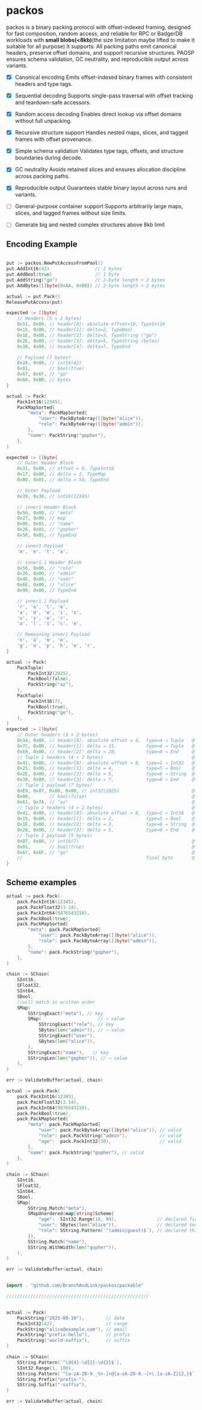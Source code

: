 # packos
packos is a binary packing protocol with offset-indexed framing, designed for fast composition, random access, and reliable for  RPC or BadgerDB workloads with **small blobs(<8kb)**(the size limitation maybe lifted to make it suitable for all purpose) 
It supports:
All packing paths emit canonical headers, preserve offset domains, and support recursive structures. PAOSP ensures schema validation, GC neutrality, and reproducible output across variants.

- [x] Canonical encoding
Emits offset-indexed binary frames with consistent headers and type tags.
- [x] Sequential decoding
Supports single-pass traversal with offset tracking and teardown-safe accessors.
- [x] Random access decoding
Enables direct lookup via offset domains without full unpacking.
- [x] Recursive structure support
Handles nested maps, slices, and tagged frames with offset provenance.
- [x] Simple schema validation
Validates type tags, offsets, and structure boundaries during decode.
- [x] GC neutrality
Avoids retained slices and ensures allocation discipline across packing paths.
- [x] Reproducible output
Guarantees stable binary layout across runs and variants.
- [ ] General-purpose container support
Supports arbitrarily large maps, slices, and tagged frames without size limits.
- [ ] Generate big and nested complex structures above 8kb limit


## Encoding Example


```go

put := packos.NewPutAccessFromPool()
put.AddInt16(42)                 // 2 bytes
put.AddBool(true)                // 1 byte
put.AddString("go")              // 2-byte length + 2 bytes
put.AddBytes([]byte{0xAA, 0xBB}) // 2-byte length + 2 bytes

actual := put.Pack()
ReleasePutAccess(put)

expected := []byte{
	// Headers (5 × 2 bytes)
	0x51, 0x00, // header[0]: absolute offset=10, TypeInt16
	0x15, 0x00, // header[1]: delta=2, TypeBool
	0x1E, 0x00, // header[2]: delta=3, TypeString ("go")
	0x2E, 0x00, // header[3]: delta=5, TypeString (bytes)
	0x38, 0x00, // header[4]: delta=7, TypeEnd

	// Payload (7 bytes)
	0x2A, 0x00, // int16(42)
	0x01,       // bool(true)
	0x67, 0x6F, // "go"
	0xAA, 0xBB, // bytes
}
```

```go
actual := Pack(
	PackInt16(12345),
	PackMapSorted{
		"meta": PackMapSorted{
			"user": PackByteArray([]byte("alice")),
			"role": PackByteArray([]byte("admin")),
		},
		"name": PackString("gopher"),
	},
)

expected := []byte{
	// Outer Header Block
	0x31, 0x00, // offset = 6, TypeInt16
	0x17, 0x00, // delta = 2, TypeMap
	0xB0, 0x01, // delta = 54, TypeEnd

	// Outer Payload
	0x39, 0x30, // int16(12345)

	// inner1 Header Block
	0x56, 0x00, // "meta"
	0x27, 0x00, // map
	0x06, 0x01, // "name"
	0x26, 0x01, // "gopher"
	0x50, 0x01, // TypeEnd

	// inner1 Payload
	'm', 'e', 't', 'a',

	// inner1.1 Header Block
	0x56, 0x00, // "role"
	0x26, 0x00, // "admin"
	0x4E, 0x00, // "user"
	0x6E, 0x00, // "alice"
	0x90, 0x00, // TypeEnd

	// inner1.1 Payload
	'r', 'o', 'l', 'e',
	'a', 'd', 'm', 'i', 'n',
	'u', 's', 'e', 'r',
	'a', 'l', 'i', 'c', 'e',

	// Remaining inner1 Payload
	'n', 'a', 'm', 'e',
	'g', 'o', 'p', 'h', 'e', 'r',	
}

```

```go
actual := Pack(
	PackTuple(
		PackInt32(2025),
		PackBool(false),
		PackString("az"),
	),
	PackTuple(
		PackInt16(7),
		PackBool(true),
		PackString("go"),
	),
)
expected := []byte{
	// Outer headers (3 × 2 bytes)
	0x34, 0x00, // header[0]: absolute offset = 6,  type=4 → Tuple   @ offset 0 → payload @ offset 6
	0x7C, 0x00, // header[1]: delta = 15,           type=4 → Tuple   @ offset 2 → payload @ offset 21 (6 + 15)
	0xE0, 0x00, // header[2]: delta = 28,           type=0 → End     @ offset 4 → marks end @ offset 34 (6 + 28)
	// Tuple 1 headers (4 × 2 bytes)                                 @ offset 6
	0x41, 0x00, // header[0]: absolute offset = 8,  type=1 → Int32   @ offset 6  → inner_offset 8
	0x25, 0x00, // header[1]: delta = 4,            type=5 → Bool    @ offset 8  → inner_offset 12 (8 + 4)
	0x2E, 0x00, // header[2]: delta = 5,            type=6 → String  @ offset 10 → inner_offset 13 (8 + 5)
	0x38, 0x00, // header[3]: delta = 7,            type=0 → End     @ offset 12 → inner_offset 15 (8 + 7)
	// Tuple 1 payload (7 bytes)
	0xE9, 0x07, 0x00, 0x00, // int32(2025)                           @ offset 14 → inner_offset 8
	0x00,       // bool(false)                                       @ offset 18 → inner_offset 12
	0x61, 0x7A, // "az"                                              @ offset 19 → inner_offset 13
	// Tuple 2 headers (4 × 2 bytes)                                 @ offset 21
	0x41, 0x00, // header[0]: absolute offset = 8,  type=1 → Int16   @ offset 21 → inner_offset 8
	0x15, 0x00, // header[1]: delta = 2,            type=5 → Bool    @ offset 23 → inner_offset 10 (8 + 2)
	0x1E, 0x00, // header[2]: delta = 3,            type=6 → String  @ offset 25 → inner_offset 11 (8 + 3)
	0x28, 0x00, // header[3]: delta = 5,            type=0 → End     @ offset 27 → inner_offset 13 (8 + 5)
	// Tuple 2 payload (5 bytes)
	0x07, 0x00, // int16(7)                                          @ offset 29 → inner_offset 8
	0x01,       // bool(true)                                        @ offset 31 → inner_offset 10
	0x67, 0x6F, // "go"                                              @ offset 32 → inner_offset 11
	//                                              final byte       @ offset 34 → inner_offset 13
}
```

## Scheme examples
```go
actual := pack.Pack(
	pack.PackInt16(12345),
	pack.PackFloat32(3.14),
	pack.PackInt64(9876543210),
	pack.PackBool(true),
	pack.PackMapSorted{
		"meta": pack.PackMapSorted{
			"user": pack.PackByteArray([]byte("alice")),
			"role": pack.PackByteArray([]byte("admin")),
		},
		"name": pack.PackString("gopher"),
	},
)

chain := SChain(
	SInt16,
	SFloat32,
	SInt64,
	SBool,
	//will match in written order
	SMap(
		SStringExact("meta"), // key
		SMap(                     // → value
			SStringExact("role"), // key
			SBytes(len("admin")), // → value
			SStringExact("user"),
			SBytes(len("alice")),
		),
		SStringExact("name"),   // key
		SStringLen(len("gopher")), // → value
	),
)

err := ValidateBuffer(actual, chain)

```
```go
actual := pack.Pack(
	pack.PackInt16(12345),
	pack.PackFloat32(3.14),
	pack.PackInt64(9876543210),
	pack.PackBool(true),
	pack.PackMapSorted{
		"meta": pack.PackMapSorted{
			"user": pack.PackByteArray([]byte("alice")), // valid
			"role": pack.PackString("admin"),            // valid
			"age":  pack.PackInt32(30),                  // valid
		},
		"name": pack.PackString("gopher"), // valid
	},
)

chain := SChain(
	SInt16,
	SFloat32,
	SInt64,
	SBool,
	SMap(
		SString.Match("meta"),
		SMapUnordered(map[string]Scheme{
			"age":  SInt32.Range(18, 99),               // declared first
			"user": SBytes(len("alice")),               // declared second
			"role": SString.Pattern(`^(admin|guest)$`), // declared third
		}),
		SString.Match("name"),
		SString.WithWidth(len("gopher")),
	),
)

err := ValidateBuffer(actual, chain)
```

```go

import . "github.com/BranchAndLink/packos/packable"

/////////////////////////////////////////////////////


actual := Pack(
	PackString("2025-09-10"),        // date
	PackInt32(42),                   // range
	PackString("alice@example.com"), // email
	PackString("prefix-hello"),      // prefix
	PackString("world-suffix"),      // suffix
)

chain := SChain(
	SString.Pattern(`^\d{4}-\d{2}-\d{2}$`),                              // date pattern YYYY-MM-DD
	SInt32.Range(1, 100),                                                // int range
	SString.Pattern(`^[a-zA-Z0-9._%+-]+@[a-zA-Z0-9.-]+\.[a-zA-Z]{2,}$`), // email
	SString.Prefix("prefix-"),                                           // prefix match
	SString.Suffix("-suffix"),                                           // suffix match
)

err := ValidateBuffer(actual, chain)
```